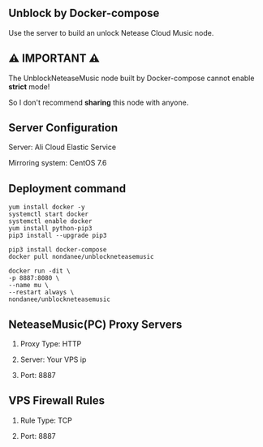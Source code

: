 ## Unblock by Docker-compose

Use the server to build an unlock Netease Cloud Music node.

## ⚠️ IMPORTANT ⚠️

The UnblockNeteaseMusic node built by Docker-compose cannot enable **strict** mode!

So I don't recommend **sharing** this node with anyone.

## Server Configuration

Server: Ali Cloud Elastic Service

Mirroring system: CentOS 7.6

## Deployment command

```
yum install docker -y
systemctl start docker
systemctl enable docker
yum install python-pip3
pip3 install --upgrade pip3
```

```
pip3 install docker-compose
docker pull nondanee/unblockneteasemusic
```

```
docker run -dit \
-p 8887:8080 \
--name mu \
--restart always \
nondanee/unblockneteasemusic
```

## NeteaseMusic(PC) Proxy Servers

1. Proxy Type: HTTP

2. Server: Your VPS ip

3. Port: 8887

## VPS Firewall Rules

1. Rule Type: TCP

2. Port: 8887
